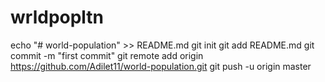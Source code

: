 # wrldpopltn
echo "# world-population" >> README.md git init git add README.md git commit -m "first commit" git remote add origin https://github.com/Adilet11/world-population.git git push -u origin master                 

